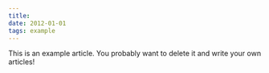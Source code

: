 ```yaml
---
title:
date: 2012-01-01
tags: example
---
```


This is an example article. You probably want to delete it and write your own articles!
